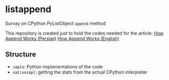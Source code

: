 # listappend
Survay on CPython PyListObject `append` method

This repository is created just to hold the codes needed for the article: [How Append Works (Persian)](https://virgool.io/@liewpl/how-append-works-gp4apwtpr0bt) [How Append Works (English)](https://medium.com/@mahdihaghverdi/how-list-append-is-implemented-in-c-layer-of-cpython-interpreter-bf88632819c0)
## Structure
- `imple`: Python implementations of the code
- `nativeimpl`: getting the stats from the actual CPython interpreter
  
